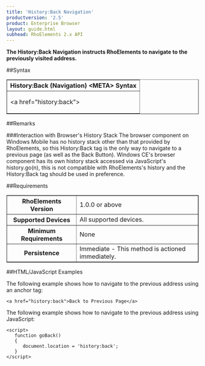 ```yaml
---
title: 'History:Back Navigation'
productversion: '2.5'
product: Enterprise Browser
layout: guide.html
subhead: RhoElements 2.x API
---
```



<b>
The History:Back Navigation instructs RhoElements to navigate to the previously visited address.
</b>

##Syntax

<table class="facelift" style="width:100%" border="1" padding="5px"> <tr><th class="tableHeading">History:Back (Navigation) &lt;META&gt; Syntax
</th></tr><tr><td class="clsSyntaxCells clsOddRow"><p>&lt;a href="history:back"&gt;</p></td></tr></table>








##Remarks


###Interaction with Browser's History Stack
The browser component on Windows Mobile has no history stack other than that provided by RhoElements, so this History:Back tag is the only way to navigate to a previous page (as well as the Back Button). Windows CE's browser component has its own history stack accessed via JavaScript's history.go(n), this is not compatible with RhoElements's history and the History:Back tag should be used in preference.




##Requirements

<table class="facelift" style="width:100%" border="1" padding="5px"> <tr><th class="tableHeading">RhoElements Version</th><td class="clsSyntaxCell clsEvenRow">1.0.0 or above
</td></tr><tr><th class="tableHeading">Supported Devices</th><td class="clsSyntaxCell clsOddRow">All supported devices.</td></tr><tr><th class="tableHeading">Minimum Requirements</th><td class="clsSyntaxCell clsOddRow">None</td></tr><tr><th class="tableHeading">Persistence</th><td class="clsSyntaxCell clsEvenRow">Immediate - This method is actioned immediately.</td></tr></table>


##HTML/JavaScript Examples

The following example shows how to navigate to the previous address using an anchor tag:

	<a href="history:back">Back to Previous Page</a>
	
The following example shows how to navigate to the previous address using JavaScript:

	<script>
	   function goBack()
	   {
	      document.location = 'history:back';
	   }
	</script>
	





